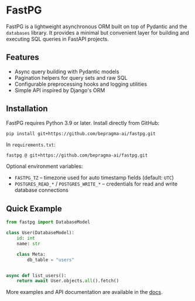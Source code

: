 # FastPG

FastPG is a lightweight asynchronous ORM built on top of Pydantic and the
``databases`` library. It provides a minimal but convenient layer for building
and executing SQL queries in FastAPI projects.

## Features

- Async query building with Pydantic models
- Pagination helpers for query sets and raw SQL
- Configurable preprocessing hooks and logging utilities
- Simple API inspired by Django's ORM

## Installation

FastPG requires Python 3.9 or later. Install directly from GitHub:

```bash
pip install git+https://github.com/bepragma-ai/fastpg.git
```

In ``requirements.txt``:

```text
fastpg @ git+https://github.com/bepragma-ai/fastpg.git
```

Optional environment variables:

- ``FASTPG_TZ`` – timezone used for auto timestamp fields (default: ``UTC``)
- ``POSTGRES_READ_*`` / ``POSTGRES_WRITE_*`` – credentials for read and write
  database connections

## Quick Example

```python
from fastpg import DatabaseModel

class User(DatabaseModel):
    id: int
    name: str

    class Meta:
        db_table = "users"


async def list_users():
    return await User.objects.all().fetch()
```

More examples and API documentation are available in the [docs](docs/).

